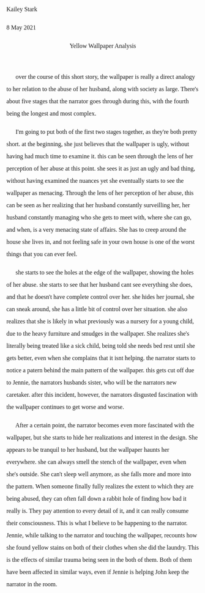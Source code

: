 
<p style="line-height: 2; font-family: Times New Roman; font-size:16px">Kailey Stark</p>
<p style="line-height: 2; font-family: Times New Roman; font-size:16px">8 May 2021</p>
<p style="text-align: center; line-height: 2; font-family: Times New Roman; font-size:16px">Yellow Wallpaper Analysis </p>
<!--  -->
<br>
<!--  -->
<!--  -->
<p style="line-height: 2; font-family: Times New Roman; font-size: 16px;">
&nbsp;&nbsp;&nbsp;&nbsp;&nbsp;
over the course of this short story, the wallpaper is really a direct analogy to her relation to the abuse of her husband, along with society as large. There's about five stages that the narrator goes through during this, with the fourth being the longest and most complex.
</p>
<p style="line-height: 2; font-family: Times New Roman; font-size: 16px;">
&nbsp;&nbsp;&nbsp;&nbsp;&nbsp;
I'm going to put both of the first two stages together, as they're both pretty short. at the beginning, she just believes that the wallpaper is ugly, without having had much time to examine it. this can be seen through the lens of her perception of her abuse at this point. she sees it as just an ugly and bad thing, without having examined the nuances yet
<!--  -->
 she eventually starts to see the wallpaper as menacing. Through the lens of her perception of her abuse, this can be seen as her realizing that her husband constantly surveilling her, her husband constantly managing who she gets to meet with, where she can go, and when, is a very menacing state of affairs. She has to creep around the house she lives in, and not feeling safe in your own house is one of the worst things that you can ever feel.
 </p>
 <p style="line-height: 2; font-family: Times New Roman; font-size: 16px;">
 &nbsp;&nbsp;&nbsp;&nbsp;&nbsp;
 she starts to see the holes at the edge of the wallpaper, showing the holes of her abuse. she starts to see that her husband cant see everything she does, and that he doesn't have complete control over her. she hides her journal, she can sneak around, she has a little bit of control over her situation. she also realizes that she is likely in what previously was a nursery for a young child, due to the heavy furniture and smudges in the wallpaper. She realizes she's literally being treated like a sick child, being told she needs bed rest until she gets better, even when she complains that it isnt helping.
<!--  -->
<!--  -->
 the narrator starts to notice a patern behind the main pattern of the wallpaper. this gets cut off due to Jennie, the narrators husbands sister, who will be the narrators new caretaker. after this incident, however, the narrators disgusted fascination with the wallpaper continues to get worse and worse.
 </p>
 <p style="line-height: 2; font-family: Times New Roman; font-size: 16px;">
 &nbsp;&nbsp;&nbsp;&nbsp;&nbsp;
 <!--  -->
 <!--  -->
 After a certain point, the narrator becomes even more fascinated with the wallpaper, but she starts to hide her realizations and interest in the design. She appears to be tranquil to her husband, but the wallpaper haunts her everywhere. she can always smell the stench of the wallpaper, even when she's outside. She can't sleep well anymore, as she falls more and more into the pattern.
 <!--  -->
 When someone finally fully realizes the extent to which they are being abused, they can often fall down a rabbit hole of finding how bad it really is. They pay attention to every detail of it, and it can really consume their consciousness. This is what I believe to be happening to the narrator.
 <!--  -->
 Jennie, while talking to the narrator and touching the wallpaper, recounts how she found yellow stains on both of their clothes when she did the laundry. This is the effects of similar trauma being seen in the both of them. Both of them have been affected in similar ways, even if Jennie is helping John keep the narrator in the room.
 </p>
 <p style="line-height: 2; font-family: Times New Roman; font-size: 16px;">
 &nbsp;&nbsp;&nbsp;&nbsp;&nbsp;
 <!--  -->
 <!--  -->

